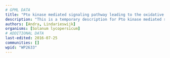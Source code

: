 ```yaml
---
# GPML DATA
title: "Pto kinase mediated signaling pathway leading to the oxidative burst in tomato"
description: "This is a temporary description for Pto kinase mediated signaling pathway leading to the oxidative burst in tomato"
authors: [Andra, Lindarieswijk]
organisms: [Solanum lycopersicum]
# ADDITIONAL DATA
last-edited: 2016-07-25
communities: []
wpid: "WP2633"
---
```

